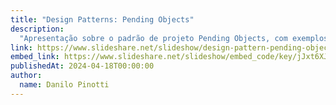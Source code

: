 ```yaml
---
title: "Design Patterns: Pending Objects"
description:
  "Apresentação sobre o padrão de projeto Pending Objects, com exemplos práticos e discussão sobre suas aplicações."
link: https://www.slideshare.net/slideshow/design-pattern-pending-objects-com-exemplos/267739721
embed_link: https://www.slideshare.net/slideshow/embed_code/key/jJxt6XJwxqD9LC
publishedAt: 2024-04-18T00:00:00
author:
  name: Danilo Pinotti
---
```



